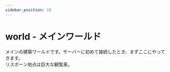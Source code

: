 ```yaml
---
sidebar_position: 10
---
```


# world - メインワールド

メインの建築ワールドです。サーバーに初めて接続したとき、まずここにやってきます。  
リスポーン地点は巨大な観覧車。
